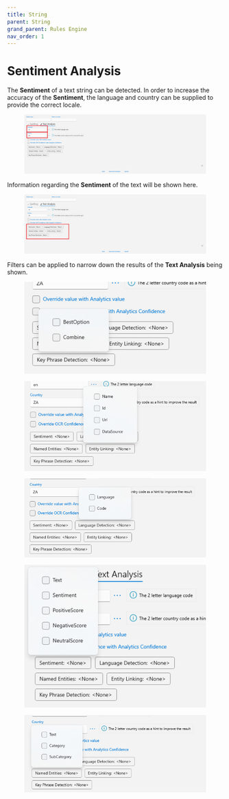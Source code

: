 ```yaml
---
title: String
parent: String
grand_parent: Rules Engine
nav_order: 1
---
```


# Sentiment Analysis

The **Sentiment** of a text string can be detected. In order to increase the accuracy of the **Sentiment**, the language and country can be supplied to provide the correct locale.

<figure><img src="../../.gitbook/assets/image (23).png" alt=""><figcaption></figcaption></figure>

Information regarding the **Sentiment** of the text will be shown here.

<figure><img src="../../.gitbook/assets/image (11).png" alt=""><figcaption></figcaption></figure>

Filters can be applied to narrow down the results of the **Text Analysis** being shown.

<figure><img src="../../.gitbook/assets/image (29).png" alt=""><figcaption></figcaption></figure>

<figure><img src="../../.gitbook/assets/image (26).png" alt=""><figcaption></figcaption></figure>

<figure><img src="../../.gitbook/assets/image (64).png" alt=""><figcaption></figcaption></figure>

<figure><img src="../../.gitbook/assets/image (35).png" alt=""><figcaption></figcaption></figure>

<figure><img src="../../.gitbook/assets/image (40).png" alt=""><figcaption></figcaption></figure>

